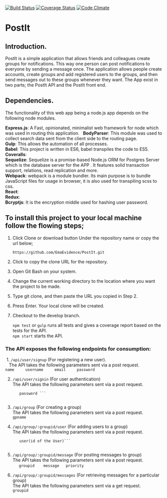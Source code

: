 [![Build Status](https://travis-ci.org/EmaEvidence/PostIt.svg?branch=Refactor-Model)](https://travis-ci.org/EmaEvidence/PostIt)
[![Coverage Status](https://coveralls.io/repos/github/EmaEvidence/PostIt/badge.svg?branch=Refactor-Model)](https://coveralls.io/github/EmaEvidence/PostIt?branch=Refactor-Model)
[![Code Climate](https://codeclimate.com/github/EmaEvidence/PostIt/badges/gpa.svg)](https://codeclimate.com/github/EmaEvidence/PostIt)
# PostIt
## Introduction.
PostIt is a simple application that allows friends and colleagues create groups for notifications. This way one person can post notifications to everyone by sending a message once. The application allows people create accounts, create groups and add registered users to the groups, and then send messages out to these groups whenever they want. The App exist in two parts; the PostIt API and the PostIt front end.

## Dependencies.

The functionality of this web app being a node.js app depends on the following node modules.

**Express.js**: A Fast, opinionated, minimalist web framework for node which was used in routing this application.  
**BodyParser**: This module was used to collect search data sent from the client side to the routing page.   
**Gulp**: This allows the automation of all processes.  
**Babel**: This project is written in ES6, babel transpiles the code to ES5.  
**Coveralls**:  
**Sequelize**: Sequelize is a promise-based Node.js ORM for Postgres Server which is the database server for the APP . It features solid transaction support, relations, read replication and more.  
**Webpack**: webpack is a module bundler. Its main purpose is to bundle JavaScript files for usage in browser, it is also used for transpiling scss to css.  
**React**:  
**Redux**:  
**Bcryptjs**: It is the encryption middle used for hashing user password.


## To install this project to your local machine follow the flowing steps;

1. Click Clone or download button Under the repository name or copy the url below;

      ```https://github.com/EmaEvidence/PostIt.git```

2. Click to copy the clone URL for the repository.

3. Open Git Bash on your system.

4. Change the current working directory to the location where you want the project to be made.

5. Type git clone, and then paste the URL you copied in Step 2.

6. Press Enter. Your local clone will be created.

7. Checkout to the develop branch.

     ```npm test``` or ```gulp``` runs all tests and gives a coverage report based on the tests for the API. <br />
     ```npm start``` starts the API.  

### The API exposes the following endpoints for consumption: 

  1. ```/api/user/signup``` (For registering a new user).  
    The API takes the following parameters sent via a post request.   
      ```name    
         username    
         email    
         password ```  
         
  2. ```/api/user/signin``` (For user authentication)  
    The API takes the following parameters sent via a post request.  
      ```username  
         password ```  
         
  3. ```/api/group``` (For creating a group)  
    The API takes the following parameters sent via a post request.  
      ```gpname```  
    
  4. ```/api/group/:groupid/user``` (For adding users to a group)  
    The API takes the following parameters sent via a post request.  
      ```groupid    
         user(id of the User)```  
         
  5. ```/api/group/:groupid/message``` (For posting messages to  group)    
    The API takes the following parameters sent via a post request.  
      ```groupid   
         message  
         priority```  
         
  6. ```/api/group/:groupid/messages``` (For retrieving messages for a particular group)    
    The API takes the following parameters sent via a get request.  
      ```groupid```  
      
      
    
    
